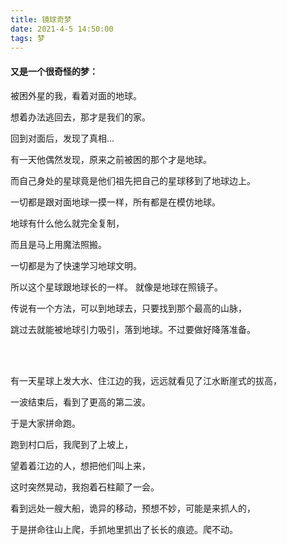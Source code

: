 ```yaml
---
title: 镜球奇梦
date: 2021-4-5 14:50:00
tags: 梦
---
```

#### 又是一个很奇怪的梦：

被困外星的我，看着对面的地球。

想着办法逃回去，那才是我们的家。

回到对面后，发现了真相...

有一天他偶然发现，原来之前被困的那个才是地球。

而自己身处的星球竟是他们祖先把自己的星球移到了地球边上。

一切都是跟对面地球一摸一样，所有都是在模仿地球。

地球有什么他么就完全复制，

而且是马上用魔法照搬。

一切都是为了快速学习地球文明。

所以这个星球跟地球长的一样。 就像是地球在照镜子。

传说有一个方法，可以到地球去，只要找到那个最高的山脉，

跳过去就能被地球引力吸引，落到地球。不过要做好降落准备。

<br/>
<br/>

有一天星球上发大水、住江边的我，远远就看见了江水断崖式的拔高，

一波结束后，看到了更高的第二波。

于是大家拼命跑。

跑到村口后，我爬到了上坡上，

望着着江边的人，想把他们叫上来，

这时突然晃动，我抱着石柱颠了一会。

看到远处一艘大船，诡异的移动，预想不妙，可能是来抓人的，

于是拼命往山上爬，手抓地里抓出了长长的痕迹。爬不动。
